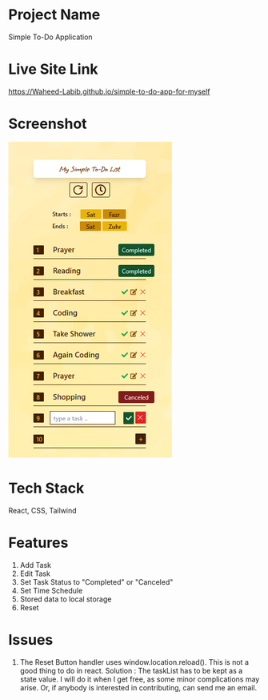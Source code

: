 # Project Name

Simple To-Do Application

# Live Site Link 

https://Waheed-Labib.github.io/simple-to-do-app-for-myself

# Screenshot

![app-ss](/src/assets/images/app-screenshot.png)

# Tech Stack

React, CSS, Tailwind

# Features

1. Add Task
2. Edit Task
3. Set Task Status to "Completed" or "Canceled"
4. Set Time Schedule
5. Stored data to local storage
6. Reset

# Issues

1. The Reset Button handler uses window.location.reload(). This is not a good thing to do in react. 
Solution : The taskList has to be kept as a state value. I will do it when I get free, as some minor complications may arise. 
Or, if anybody is interested in contributing, can send me an email. 
